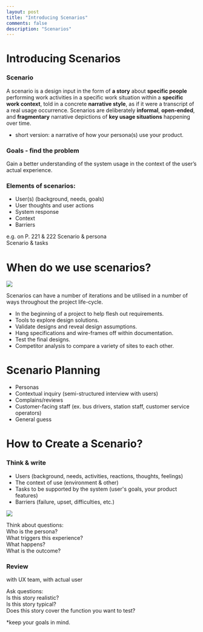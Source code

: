 ```yaml
---
layout: post
title: "Introducing Scenarios"
comments: false
description: "Scenarios"
---
```



# Introducing Scenarios

### Scenario	 
A scenario is a design input in the form of <b>a story</b> about <b>specific people</b> performing work activities in a specific work situation within a <b>specific work context</b>, told in a concrete <b>narrative style</b>, as if it were a transcript of a real usage occurrence. Scenarios are deliberately <b>informal</b>, <b>open-ended</b>, and <b>fragmentary</b> narrative depictions of <b>key usage situations</b> happening over time.

* short version: a narrative of how your persona(s) use your product.


### Goals - find the problem
Gain a better understanding of the system usage in the context of the user’s actual experience.
	    
### Elements of scenarios:  
* User(s) (background, needs, goals)  
* User thoughts and user actions  
* System response  
* Context  
* Barriers   

e.g. on P. 221 & 222
Scenario & persona  
Scenario & tasks

# When do we use scenarios?
<img src="https://uxthink.files.wordpress.com/2010/11/screen-shot-2010-11-16-at-10-09-31-am.png?w=500&h=177" />

Scenarios can have a number of iterations and be utilised in a number of ways throughout the project life-cycle.

- In the beginning of a project to help flesh out requirements.
- Tools to explore design solutions.
- Validate designs and reveal design assumptions.
- Hang specifications and wire-frames off within documentation.
- Test the final designs.
- Competitor analysis to compare a variety of sites to each other.


# Scenario Planning

- Personas
- Contextual inquiry (semi-structured interview with users)
- Complains/reviews
- Customer-facing staff (ex. bus drivers, station staff, customer service operators)
- General guess


# How to Create a Scenario?

### Think & write  
- Users (background, needs, activities, reactions, thoughts, feelings)
- The context of use (environment & other)
- Tasks to be supported by the system (user's goals, your product features)
- Barriers (failure, upset, difficulties, etc.)

<img src="https://uxthink.files.wordpress.com/2010/11/screen-shot-2010-11-16-at-10-07-05-am.png">

Think about questions:  
Who is the persona?  
What triggers this experience?  
What happens?  
What is the outcome?

### Review 
with UX team, with actual user

Ask questions:  
Is this story realistic?  
Is this story typical?  
Does this story cover the function you want to test? 


*keep your goals in mind.

